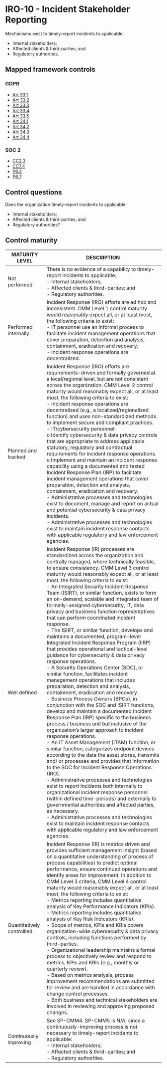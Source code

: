 # IRO-10 - Incident Stakeholder Reporting
Mechanisms exist to timely-report incidents to applicable:
 - Internal stakeholders; 
 - Affected clients & third-parties; and
 - Regulatory authorities.
## Mapped framework controls
### GDPR
- [Art 33.1](../gdpr/art33.md#Article-331)
- [Art 33.2](../gdpr/art33.md#Article-332)
- [Art 33.3](../gdpr/art33.md#Article-333)
- [Art 33.4](../gdpr/art33.md#Article-334)
- [Art 33.5](../gdpr/art33.md#Article-335)
- [Art 34.1](../gdpr/art34.md#Article-341)
- [Art 34.2](../gdpr/art34.md#Article-342)
- [Art 34.3](../gdpr/art34.md#Article-343)
- [Art 34.4](../gdpr/art34.md#Article-344)
### SOC 2
- [CC2.3](../soc2/cc23.md)
- [CC7.4](../soc2/cc74.md)
- [P6.3](../soc2/p63.md)
- [P6.7](../soc2/p67.md)
## Control questions
Does the organization timely-report incidents to applicable:
 - Internal stakeholders; 
 - Affected clients & third-parties; and
 - Regulatory authorities?
## Control maturity
|       MATURITY LEVEL       |                                                                                                                                                                                                                                                                                                                                                                                                                                                                                                                                                                                                                                                                                                                                                                                                                                                                                                                                                                            DESCRIPTION                                                                                                                                                                                                                                                                                                                                                                                                                                                                                                                                                                                                                                                                                                                                                                                                                                                                                                                                                                             |
|----------------------------|--------------------------------------------------------------------------------------------------------------------------------------------------------------------------------------------------------------------------------------------------------------------------------------------------------------------------------------------------------------------------------------------------------------------------------------------------------------------------------------------------------------------------------------------------------------------------------------------------------------------------------------------------------------------------------------------------------------------------------------------------------------------------------------------------------------------------------------------------------------------------------------------------------------------------------------------------------------------------------------------------------------------------------------------------------------------------------------------------------------------------------------------------------------------------------------------------------------------------------------------------------------------------------------------------------------------------------------------------------------------------------------------------------------------------------------------------------------------------------------------------------------------------------------------------------------------------------------------------------------------------------------------------------------------------------------------------------------------------------------------------------------------------------------------------------------------------------------------------------------------------------------------------------------------------------------------------------------------|
| Not performed              | There is no evidence of a capability to timely-report incidents to applicable:<br> - Internal stakeholders; <br> - Affected clients & third-parties; and<br> - Regulatory authorities.                                                                                                                                                                                                                                                                                                                                                                                                                                                                                                                                                                                                                                                                                                                                                                                                                                                                                                                                                                                                                                                                                                                                                                                                                                                                                                                                                                                                                                                                                                                                                                                                                                                                                                                                                                             |
| Performed internally       | Incident Response (IRO) efforts are ad hoc and inconsistent. CMM Level 1 control maturity would reasonably expect all, or at least most, the following criteria to exist:<br>- IT personnel use an informal process to facilitate incident management operations that cover preparation, detection and analysis, containment, eradication and recovery.<br>- Incident response operations are decentralized.                                                                                                                                                                                                                                                                                                                                                                                                                                                                                                                                                                                                                                                                                                                                                                                                                                                                                                                                                                                                                                                                                                                                                                                                                                                                                                                                                                                                                                                                                                                                                       |
| Planned and tracked        | Incident Response (IRO) efforts are requirements-driven and formally governed at a local/regional level, but are not consistent across the organization. CMM Level 2 control maturity would reasonably expect all, or at least most, the following criteria to exist:<br>- Incident response operations are decentralized (e.g., a localized/regionalized function) and uses non-standardized methods to implement secure and compliant practices.<br>- IT/cybersecurity personnel:<br>o	Identify cybersecurity & data privacy controls that are appropriate to address applicable statutory, regulatory and contractual requirements for incident response operations. <br>o	Implement and maintain an incident response capability using a documented and tested Incident Response Plan (IRP) to facilitate incident management operations that cover preparation, detection and analysis, containment, eradication and recovery.<br>- Administrative processes and technologies exist to document, manage and report on actual and potential cybersecurity & data privacy incidents.<br>- Administrative processes and technologies exist to maintain incident response contacts with applicable regulatory and law enforcement agencies.                                                                                                                                                                                                                                                                                                                                                                                                                                                                                                                                                                                                                                                                                                                         |
| Well defined               | Incident Response (IR) processes are standardized across the organization and centrally managed, where technically feasible, to ensure consistency. CMM Level 3 control maturity would reasonably expect all, or at least most, the following criteria to exist:<br>- An Integrated Security Incident Response Team (ISIRT), or similar function, exists to form an on-demand, scalable and integrated team of formally-assigned cybersecurity, IT, data privacy and business function representatives that can perform coordinated incident response.<br>- The ISIRT, or similar function, develops and maintains a documented, program-level Integrated Incident Response Program (IIRP) that provides operational and tactical-level guidance for cybersecurity & data privacy response operations.<br>- A Security Operations Center (SOC), or similar function, facilitates incident management operations that includes preparation, detection and analysis, containment, eradication and recovery.<br>- Business Process Owners (BPOs), in conjunction with the SOC and ISIRT functions, develop and maintain a documented Incident Response Plan (IRP) specific to the business process / business unit but inclusive of the organization’s larger approach to incident response operations.<br>- An IT Asset Management (ITAM) function, or similar function, categorizes endpoint devices according to the data the asset stores, transmits and/ or processes and provides that information to the SOC for Incident Response Operations (IRO).<br>- Administrative processes and technologies exist to report incidents both internally to organizational incident response personnel (within defined time-periods) and externally to governmental authorities and affected parties, as necessary.<br>- Administrative processes and technologies exist to maintain incident response contacts with applicable regulatory and law enforcement agencies.  |
| Quantitatively controllled | Incident Response (IR) is metrics driven and provides sufficient management insight (based on a quantitative understanding of process of process capabilities) to predict optimal performance, ensure continued operations and identify areas for improvement. In addition to CMM Level 3 criteria, CMM Level 4 control maturity would reasonably expect all, or at least most, the following criteria to exist:<br>- 	Metrics reporting includes quantitative analysis of Key Performance Indicators (KPIs).<br>- 	Metrics reporting includes quantitative analysis of Key Risk Indicators (KRIs).<br>- 	Scope of metrics, KPIs and KRIs covers organization-wide cybersecurity & data privacy controls, including functions performed by third-parties.<br>- 	Organizational leadership maintains a formal process to objectively review and respond to metrics, KPIs and KRIs (e.g., monthly or quarterly review).<br>- 	Based on metrics analysis, process improvement recommendations are submitted for review and are handled in accordance with change control processes.<br>- 	Both business and technical stakeholders are involved in reviewing and approving proposed changes.                                                                                                                                                                                                                                                                                                                                                                                                                                                                                                                                                                                                                                                                                                                                                                                |
| Continuously improving     | See SP-CMM4. SP-CMM5 is N/A, since a continuously-improving process is not necessary to timely-report incidents to applicable:<br> - Internal stakeholders; <br> - Affected clients & third-parties; and<br> - Regulatory authorities.                                                                                                                                                                                                                                                                                                                                                                                                                                                                                                                                                                                                                                                                                                                                                                                                                                                                                                                                                                                                                                                                                                                                                                                                                                                                                                                                                                                                                                                                                                                                                                                                                                                                                                                             |
